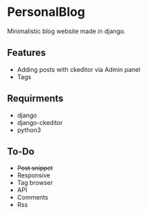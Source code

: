 # PersonalBlog
Minimalistic blog website made in django. 

## Features
- Adding posts with ckeditor via Admin panel
- Tags

## Requirments
- django
- django-ckeditor
- python3

## To-Do
- ~~Post snippet~~
- Responsive
- Tag browser
- API
- Comments
- Rss